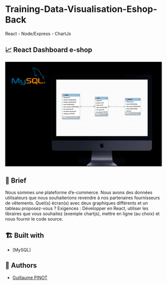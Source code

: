 # Training-Data-Visualisation-Eshop-Back
React - Node/Express - ChartJs

## 📈 React Dashboard e-shop

![mockups](https://github.com/devmrobot/Training-Data-Visualisation-Eshop-Back/blob/main/enooco-back.jpg)

## 🚀 Brief

Nous sommes une plateforme d’e-commerce. Nous avons des données utilisateurs que nous souhaiterions revendre à nos partenaires fournisseurs de vêtements.
Quel(s) écran(s) avec deux graphiques différents et un tableau proposez-vous ?
Exigences :
Développer en React, utiliser les libraires que vous souhaitez (exemple chartjs), mettre en ligne (au choix) et nous fournir le code source.

## 🏗️ Built with

-   [MySQL]

## 👤 Authors

-   [Guillaume PINOT](mailto:dev@mrobot.fr)

